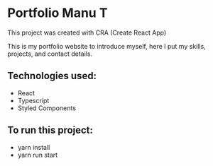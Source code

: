 # Portfolio Manu T

This project was created with CRA (Create React App)


This is my portfolio website to introduce myself, here I put my skills, projects, and contact details.

## Technologies used:
- React
- Typescript
- Styled Components

## To run this project:
- yarn install
- yarn run start
